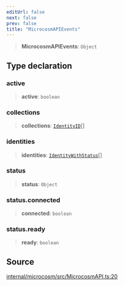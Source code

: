 ```yaml
---
editUrl: false
next: false
prev: false
title: "MicrocosmAPIEvents"
---
```


> **MicrocosmAPIEvents**: `Object`

## Type declaration

### active

> **active**: `boolean`

### collections

> **collections**: [`IdentityID`](IdentityID.md)[]

### identities

> **identities**: [`IdentityWithStatus`](IdentityWithStatus.md)[]

### status

> **status**: `Object`

### status.connected

> **connected**: `boolean`

### status.ready

> **ready**: `boolean`

## Source

[internal/microcosm/src/MicrocosmAPI.ts:20](https://github.com/nodenogg-in/alpha-p2p/blob/aa60360/internal/microcosm/src/MicrocosmAPI.ts#L20)
